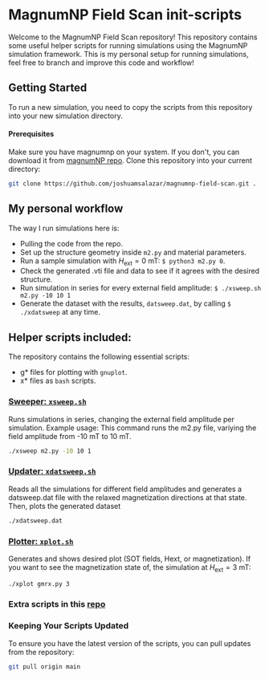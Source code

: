 # MagnumNP Field Scan init-scripts

Welcome to the MagnumNP Field Scan repository! This repository contains some useful helper scripts for running simulations using the MagnumNP simulation framework. This is my personal setup for running simulations, feel free to branch and improve this code and workflow!

## Getting Started

To run a new simulation, you need to copy the scripts from this repository into your new simulation directory.

#### Prerequisites

Make sure you have magnumnp on your system. If you don't, you can download it from [magnumNP repo](https://pypi.org/project/magnumnp/).
Clone this repository into your current directory:
```bash
git clone https://github.com/joshuamsalazar/magnumnp-field-scan.git .
```

## My personal workflow
The way I run simulations here is: 
 - Pulling the code from the repo.
 - Set up the structure geometry inside `m2.py` and material parameters.
 - Run a sample simulation with $H_\text{ext}=0 \text{ mT}$:  `$ python3 m2.py 0`.
 - Check the generated .vti file and data to see if it agrees with the desired structure.
 - Run simulation in series for every external field amplitude: `$ ./xsweep.sh m2.py -10 10 1`
 - Generate the dataset with the results, `datsweep.dat`, by calling `$ ./xdatsweep` at any time.
  
## Helper scripts included:
The repository contains the following essential scripts:
  - g* files for plotting with `gnuplot`.
  - x* files as `bash` scripts.

### [Sweeper: `xsweep.sh`](https://github.com/joshuamsalazar/magnumnp_scripts/tree/main/h_ext-sweeps/xsweep)
Runs simulations in series, changing the external field amplitude per simulation. Example usage: This command runs the m2.py file, variying the field amplitude from -10 mT to 10 mT. 
```bash
./xsweep m2.py -10 10 1 
```
### [Updater: `xdatsweep.sh`](https://github.com/joshuamsalazar/magnumnp_scripts/tree/main/h_ext-sweeps/xdatsweep)
Reads all the simulations for different field amplitudes and generates a datsweep.dat file with the relaxed magnetization directions at that state. Then, plots the generated dataset
```bash
./xdatsweep.dat
```
### [Plotter: `xplot.sh`](https://github.com/joshuamsalazar/magnumnp_scripts/tree/main/h_ext-sweeps/xdatsweep/xplot)
Generates and shows desired plot (SOT fields, Hext, or magnetization). If you want to see the magnetization state of, the simulation at $H_\text{ext}=3$ mT:
```bash
./xplot gmrx.py 3
```


### Extra scripts in this [repo](https://github.com/joshuamsalazar/magnumnp_scripts)

### Keeping Your Scripts Updated

 To ensure you have the latest version of the scripts, you can pull updates from the repository:
  ```bash
  git pull origin main

